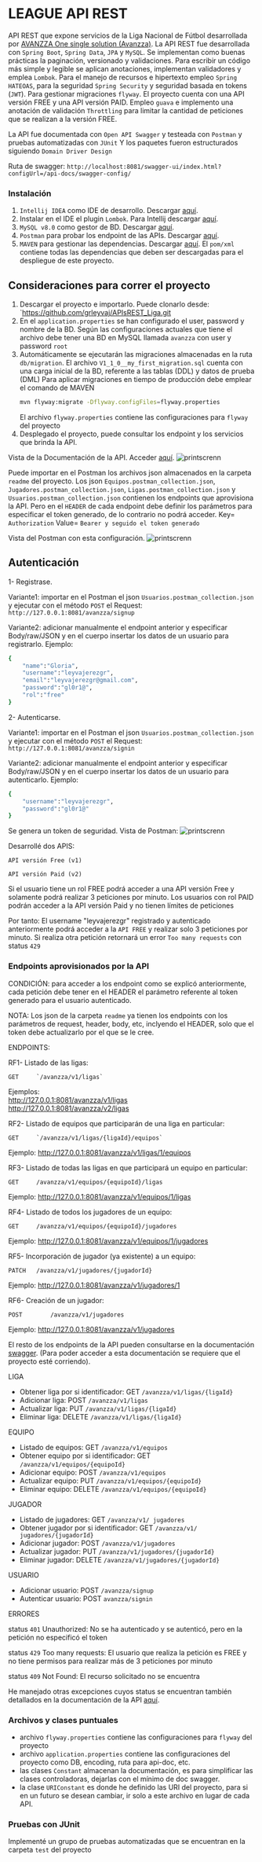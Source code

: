 # LEAGUE API REST
API REST que expone servicios de la Liga Nacional de Fútbol desarrollada por [AVANZZA One single solution  (Avanzza)](http://www.avanzza.io/).
La API REST fue desarrollada con `Spring Boot`, `Spring Data`, `JPA` y `MySQL`. Se implementan como buenas prácticas la paginación, 
versionado y validaciones. Para escribir un código más simple y legible se aplican anotaciones, implementan validadores y emplea `Lombok`. 
Para el manejo de recursos e hipertexto empleo `Spring HATEOAS`, para la seguridad `Spring Security` y seguridad basada en tokens (`JWT`). 
Para gestionar migraciones `flyway`. El proyecto cuenta con una API versión FREE y una API versión PAID. Empleo `guava` e implemento una anotación de validación `Throttling` para limitar la cantidad de peticiones que se realizan a la versión FREE.

La API fue documentada con `Open API Swagger` y testeada con `Postman` y pruebas automatizadas con `JUnit`
Y los paquetes fueron estructurados siguiendo `Domain Driver Design`

Ruta de swagger: `http://localhost:8081/swagger-ui/index.html?configUrl=/api-docs/swagger-config/`

### Instalación
1. `Intellij IDEA` como IDE de desarrollo. Descargar [aquí](https://www.jetbrains.com/es-es/idea/download/).
2. Instalar en el IDE el plugin `Lombok`. Para Intellij descargar [aquí](https://plugins.jetbrains.com/plugin/6317-lombok/). 
3. `MySQL v8.0` como gestor de BD. Descargar [aquí](https://dev.mysql.com/downloads/mysql/).
4. `Postman` para probar los endpoint de las APIs. Descargar [aquí](https://www.postman.com/downloads/).
5. `MAVEN` para gestionar las dependencias. Descargar [aquí](https://maven.apache.org/download.cgi/).
   El `pom/xml` contiene todas las dependencias que deben ser descargadas para el despliegue de este proyecto.

## Consideraciones para correr el proyecto
1. Descargar el proyecto e importarlo. Puede clonarlo desde: `https://github.com/grleyvaj/APIsREST_Liga.git
2. En el `application.properties` se han configurado el user, password y nombre de la BD. 
    Según las configuraciones actuales que tiene el archivo debe tener una BD en MySQL llamada `avanzza` con user y password `root`
4. Automáticamente se ejecutarán las migraciones almacenadas en la ruta `db/migration`.
   El archivo `V1_1_0__my_first_migration.sql` cuenta con una carga inicial de la BD, referente a las tablas (DDL) y datos de prueba (DML)
   Para aplicar migraciones en tiempo de producción debe emplear el comando de MAVEN
   ```bash
   mvn flyway:migrate -Dflyway.configFiles=flyway.properties
   ```
   El archivo `flyway.properties` contiene las configuraciones para `flyway` del proyecto
5. Desplegado el proyecto, puede consultar los endpoint y los servicios que brinda la API.

  Vista de la Documentación de la API. Acceder [aquí](http://localhost:8081/swagger-ui/index.html?configUrl=/api-docs/swagger-config/). 
  ![printscrenn](readme/1.png)
  
Puede importar en el Postman los archivos json almacenados en la carpeta `readme` del proyecto. 
Los json `Equipos.postman_collection.json`, `Jugadores.postman_collection.json`, `Ligas.postman_collection.json` y `Usuarios.postman_collection.json` contienen los endpoints que aprovisiona la API. 
Pero en el `HEADER` de cada endpoint debe definir los parámetros para especificar el token generado, de lo contrario no podrá acceder.
Key= `Authorization`
Value= `Bearer y seguido el token generado`

  Vista del Postman con esta configuración.
  ![printscrenn](readme/2.png)

## Autenticación
1- Registrase. 

Variante1: importar en el Postman el json `Usuarios.postman_collection.json` y ejecutar con el método  `POST` el Request: `http://127.0.0.1:8081/avanzza/signup`

Variante2: adicionar manualmente el endpoint anterior y especificar Body/raw/JSON y en el cuerpo insertar los datos de un usuario para registrarlo. Ejemplo:
```bash
{
    "name":"Gloria",
    "username":"leyvajerezgr",
    "email":"leyvajerezgr@gmail.com",
    "password":"gl0r1@",
    "rol":"free"
}
```
2- Autenticarse. 

Variante1: importar en el Postman el json `Usuarios.postman_collection.json` y ejecutar con el método  `POST` el Request: `http://127.0.0.1:8081/avanzza/signin`

Variante2: adicionar manualmente el endpoint anterior y especificar Body/raw/JSON y en el cuerpo insertar los datos de un usuario para autenticarlo. Ejemplo:
```bash
{
    "username":"leyvajerezgr",
    "password":"gl0r1@"
}
```
Se genera un token de seguridad. Vista de Postman:
  ![printscrenn](readme/3.png)
  
Desarrollé dos APIS:

    API versión Free (v1)
 
    API versión Paid (v2)
 
Si el usuario tiene un rol FREE podrá acceder a una API versión Free y solamente podrá realizar 3 peticiones por minuto.
Los usuarios con rol PAID podrán acceder a la API versión Paid y no tienen límites de peticiones

Por tanto: 
El username "leyvajerezgr" registrado y autenticado anteriormente podrá acceder a la `API FREE` y realizar solo 3 peticiones por minuto. 
Si realiza otra petición retornará un error `Too many requests` con status `429`

### Endpoints aprovisionados por la API
CONDICIÓN: para acceder a los endpoint como se explicó anteriormente, cada petición debe tener en el HEADER el parámetro referente al token generado para el usuario autenticado.

NOTA: Los json de la carpeta `readme` ya tienen los endpoints con los parámetros de request, header, body, etc, inclyendo el HEADER, solo que el token debe actualizarlo por el que se le cree.

ENDPOINTS:

RF1- Listado de las ligas: 

    GET		`/avanzza/v1/ligas`

Ejemplos:	 
http://127.0.0.1:8081/avanzza/v1/ligas             
http://127.0.0.1:8081/avanzza/v2/ligas

RF2- Listado de equipos que participarán de una liga en particular:

	GET		`/avanzza/v1/ligas/{ligaId}/equipos`
Ejemplo: 	http://127.0.0.1:8081/avanzza/v1/ligas/1/equipos

RF3- Listado de todas las ligas en que participará un equipo en particular:

	GET		/avanzza/v1/equipos/{equipoId}/ligas
Ejemplo: 	http://127.0.0.1:8081/avanzza/v1/equipos/1/ligas

RF4- Listado de todos los jugadores de un equipo:

    GET		/avanzza/v1/equipos/{equipoId}/jugadores
Ejemplo: 	http://127.0.0.1:8081/avanzza/v1/equipos/1/jugadores

RF5- Incorporación de jugador (ya existente) a un equipo: 

    PATCH	/avanzza/v1/jugadores/{jugadorId}
Ejemplo:	http://127.0.0.1:8081/avanzza/v1/jugadores/1

RF6- Creación de un jugador:

    POST		/avanzza/v1/jugadores
Ejemplo:	http://127.0.0.1:8081/avanzza/v1/jugadores

El resto de los endpoints de la API pueden consultarse en la documentación [swagger](http://localhost:8081/swagger-ui/index.html?configUrl=/api-docs/swagger-config/). 
(Para poder acceder a esta documentación se requiere que el proyecto esté corriendo).

LIGA
- Obtener liga por si identificador: GET `/avanzza/v1/ligas/{ligaId}`
- Adicionar liga: POST `/avanzza/v1/ligas`
- Actualizar liga: PUT `/avanzza/v1/ligas/{ligaId}`
- Eliminar liga: DELETE `/avanzza/v1/ligas/{ligaId}`

EQUIPO
- Listado de equipos: GET `/avanzza/v1/equipos`
- Obtener equipo por si identificador: GET `/avanzza/v1/equipos/{equipoId}`
- Adicionar equipo: POST `/avanzza/v1/equipos`
- Actualizar equipo: PUT `/avanzza/v1/equipos/{equipoId}`
- Eliminar equipo: DELETE `/avanzza/v1/equipos/{equipoId}`

JUGADOR
- Listado de jugadores: GET `/avanzza/v1/ jugadores`
- Obtener jugador por si identificador: GET `/avanzza/v1/ jugadores/{jugadorId}`
- Adicionar jugador: POST `/avanzza/v1/jugadores`
- Actualizar jugador: PUT `/avanzza/v1/jugadores/{jugadorId}`
- Eliminar jugador: DELETE `/avanzza/v1/jugadores/{jugadorId}`

USUARIO
- Adicionar usuario: POST `/avanzza/signup`
- Autenticar usuario: POST `avanzza/signin`

ERRORES

status `401` Unauthorized: No se ha autenticado y se autenticó, pero en la petición no especificó el token

status `429` Too many requests:  El usuario que realiza la petición es FREE y no tiene permisos para realizar más de 3 peticiones por minuto

status `409` Not Found: El recurso solicitado no se encuentra

He manejado otras excepciones cuyos status se encuentran también detallados en la documentación de la API
[aquí](http://localhost:8081/swagger-ui/index.html?configUrl=/api-docs/swagger-config/). 

### Archivos y clases puntuales
- archivo `flyway.properties` contiene las configuraciones para `flyway` del proyecto
- archivo `application.properties` contiene las configuraciones del proyecto como DB, encoding, ruta para api-doc, etc.
- las clases `Constant` almacenan la documentación, es para simplificar las clases controladoras, dejarlas con el mínimo de doc swagger.
- la clase `URIConstant` es donde he definido las URI del proyecto, para si en un futuro se desean cambiar, ir solo a este archivo en lugar de cada API.

### Pruebas con JUnit
Implementé un grupo de pruebas automatizadas que se encuentran en la carpeta `test` del proyecto


